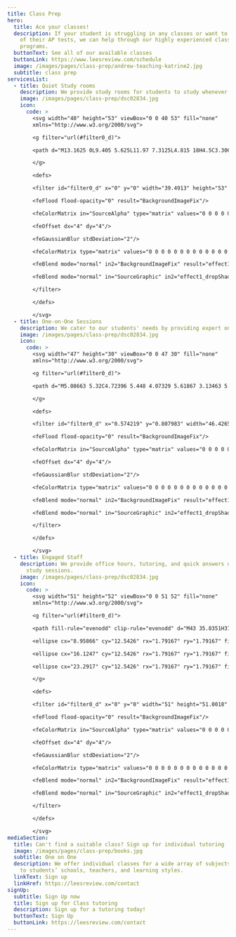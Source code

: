 ```yaml
---
title: Class Prep
hero:
  title: Ace your classes!
  description: If your student is struggling in any classes or want to get ahead
    of their AP tests, we can help through our highly experienced class prep
    programs.
  buttonText: See all of our available classes
  buttonLink: https://www.leesreview.com/schedule
  image: /images/pages/class-prep/andrew-teaching-katrine2.jpg
  subtitle: class prep
servicesList:
  - title: Quiet Study rooms
    description: We provide study rooms for students to study whenever they need.
    image: /images/pages/class-prep/dsc02834.jpg
    icon:
      code: >
        <svg width="40" height="53" viewBox="0 0 40 53" fill="none"
        xmlns="http://www.w3.org/2000/svg">

        <g filter="url(#filter0_d)">

        <path d="M13.1625 0L9.405 5.625L11.97 7.3125L4.815 18H4.5C3.30653 18 2.16193 18.4741 1.31802 19.318C0.474106 20.1619 0 21.3065 0 22.5C0.00277582 23.5273 0.356933 24.5226 1.00363 25.3208C1.65034 26.1189 2.55065 26.6718 3.555 26.8875L12.645 40.5H4.5V45H27V40.5H18L7.9425 25.38C8.62148 24.5735 8.99574 23.5542 9 22.5C9 21.825 8.8425 21.15 8.55 20.5425L15.75 9.8325C15.255 13.6125 17.4375 17.7525 21.2625 20.25L31.2525 5.3325C27.45 2.79 22.77 2.34 19.4625 4.2075L13.1625 0ZM29.9925 11.25L26.2575 16.875C27.7875 17.8875 29.9025 17.4825 30.9375 15.93C31.9725 14.3775 31.5 12.285 29.9925 11.25Z" fill="white"/>

        </g>

        <defs>

        <filter id="filter0_d" x="0" y="0" width="39.4913" height="53" filterUnits="userSpaceOnUse" color-interpolation-filters="sRGB">

        <feFlood flood-opacity="0" result="BackgroundImageFix"/>

        <feColorMatrix in="SourceAlpha" type="matrix" values="0 0 0 0 0 0 0 0 0 0 0 0 0 0 0 0 0 0 127 0"/>

        <feOffset dx="4" dy="4"/>

        <feGaussianBlur stdDeviation="2"/>

        <feColorMatrix type="matrix" values="0 0 0 0 0 0 0 0 0 0 0 0 0 0 0 0 0 0 0.25 0"/>

        <feBlend mode="normal" in2="BackgroundImageFix" result="effect1_dropShadow"/>

        <feBlend mode="normal" in="SourceGraphic" in2="effect1_dropShadow" result="shape"/>

        </filter>

        </defs>

        </svg>
  - title: One-on-One Sessions
    description: We cater to our students' needs by providing expert one-on-one tutoring.
    image: /images/pages/class-prep/dsc02834.jpg
    icon:
      code: >
        <svg width="47" height="30" viewBox="0 0 47 30" fill="none"
        xmlns="http://www.w3.org/2000/svg">

        <g filter="url(#filter0_d)">

        <path d="M5.08663 5.32C4.72396 5.448 4.07329 5.61867 3.13463 5.832C2.19596 6.024 1.45996 6.152 0.926625 6.216L0.574625 3.976C1.72663 3.74133 2.92129 3.32533 4.15863 2.728C5.41729 2.10933 6.44129 1.46933 7.23063 0.807999H7.26263L9.79063 1.16V18.76L13.4386 19.112V21H1.24663V19.112L5.08663 18.792V5.32ZM19.2309 8.232C18.5695 8.232 17.9935 8.008 17.5029 7.56C17.0122 7.09067 16.7669 6.504 16.7669 5.8C16.7669 5.01067 17.0442 4.37067 17.5989 3.88C18.1749 3.368 18.8682 3.112 19.6789 3.112C20.4469 3.112 21.0549 3.35733 21.5029 3.848C21.9722 4.31733 22.2069 4.88267 22.2069 5.544C22.2069 6.376 21.9295 7.03733 21.3749 7.528C20.8202 7.99733 20.1055 8.232 19.2309 8.232ZM19.2309 21.288C18.5695 21.288 17.9935 21.064 17.5029 20.616C17.0122 20.1467 16.7669 19.56 16.7669 18.856C16.7669 18.0667 17.0442 17.4267 17.5989 16.936C18.1749 16.424 18.8682 16.168 19.6789 16.168C20.4469 16.168 21.0549 16.4133 21.5029 16.904C21.9722 17.3733 22.2069 17.9387 22.2069 18.6C22.2069 19.432 21.9295 20.0933 21.3749 20.584C20.8202 21.0533 20.1055 21.288 19.2309 21.288ZM30.6491 5.32C30.2865 5.448 29.6358 5.61867 28.6971 5.832C27.7585 6.024 27.0225 6.152 26.4891 6.216L26.1371 3.976C27.2891 3.74133 28.4838 3.32533 29.7211 2.728C30.9798 2.10933 32.0038 1.46933 32.7931 0.807999H32.8251L35.3531 1.16V18.76L39.0011 19.112V21H26.8091V19.112L30.6491 18.792V5.32Z" fill="white"/>

        </g>

        <defs>

        <filter id="filter0_d" x="0.574219" y="0.807983" width="46.4265" height="28.48" filterUnits="userSpaceOnUse" color-interpolation-filters="sRGB">

        <feFlood flood-opacity="0" result="BackgroundImageFix"/>

        <feColorMatrix in="SourceAlpha" type="matrix" values="0 0 0 0 0 0 0 0 0 0 0 0 0 0 0 0 0 0 127 0"/>

        <feOffset dx="4" dy="4"/>

        <feGaussianBlur stdDeviation="2"/>

        <feColorMatrix type="matrix" values="0 0 0 0 0 0 0 0 0 0 0 0 0 0 0 0 0 0 0.25 0"/>

        <feBlend mode="normal" in2="BackgroundImageFix" result="effect1_dropShadow"/>

        <feBlend mode="normal" in="SourceGraphic" in2="effect1_dropShadow" result="shape"/>

        </filter>

        </defs>

        </svg>
  - title: Engaged Staff
    description: We provide office hours, tutoring, and quick answers outside of
      study sessions.
    image: /images/pages/class-prep/dsc02834.jpg
    icon:
      code: >
        <svg width="51" height="52" viewBox="0 0 51 52" fill="none"
        xmlns="http://www.w3.org/2000/svg">

        <g filter="url(#filter0_d)">

        <path fill-rule="evenodd" clip-rule="evenodd" d="M43 35.8351H37.625V43.0018L28.07 35.8351H14.3333V28.6685H17.9167V32.2518H29.2633L34.0417 35.8351V32.2518H39.4167V17.9167H35.8333V14.3333H43V35.8351ZM14.93 25.0851L5.375 32.2518V25.0851H0V0L32.25 0.00179167V25.0851H14.93ZM3.58333 21.5018H8.95833V25.0851L13.7367 21.5018H28.6667V3.58512L3.58333 3.58333V21.5018Z" fill="white"/>

        <ellipse cx="8.95866" cy="12.5426" rx="1.79167" ry="1.79167" fill="white"/>

        <ellipse cx="16.1247" cy="12.5426" rx="1.79167" ry="1.79167" fill="white"/>

        <ellipse cx="23.2917" cy="12.5426" rx="1.79167" ry="1.79167" fill="white"/>

        </g>

        <defs>

        <filter id="filter0_d" x="0" y="0" width="51" height="51.0018" filterUnits="userSpaceOnUse" color-interpolation-filters="sRGB">

        <feFlood flood-opacity="0" result="BackgroundImageFix"/>

        <feColorMatrix in="SourceAlpha" type="matrix" values="0 0 0 0 0 0 0 0 0 0 0 0 0 0 0 0 0 0 127 0"/>

        <feOffset dx="4" dy="4"/>

        <feGaussianBlur stdDeviation="2"/>

        <feColorMatrix type="matrix" values="0 0 0 0 0 0 0 0 0 0 0 0 0 0 0 0 0 0 0.25 0"/>

        <feBlend mode="normal" in2="BackgroundImageFix" result="effect1_dropShadow"/>

        <feBlend mode="normal" in="SourceGraphic" in2="effect1_dropShadow" result="shape"/>

        </filter>

        </defs>

        </svg>
mediaSection:
  title: Can't find a suitable class? Sign up for individual tutoring
  image: /images/pages/class-prep/books.jpg
  subtitle: One on One
  description: We offer individual classes for a wide array of subjects, tailored
    to students’ schools, teachers, and learning styles.
  linkText: Sign up
  linkHref: https://leesreview.com/contact
signUp:
  subtitle: Sign Up now
  title: Sign up for Class tutoring
  description: Sign up for a tutoring today!
  buttonText: Sign Up
  buttonLink: https://leesreview.com/contact
---
```

